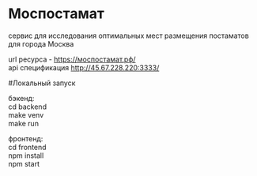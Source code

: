 # Моспостамат
сервис для исследования оптимальных мест размещения постаматов для города Москва

url ресурса - https://моспостамат.рф/   
api спецификация http://45.67.228.220:3333/

#Локальный запуск

бэкенд:       
cd backend  
make venv   
make run

фронтенд:    
cd frontend  
npm install   
npm start
